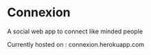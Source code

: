 # Connexion
A social web app to connect like minded people

Currently hosted on : connexion.herokuapp.com
